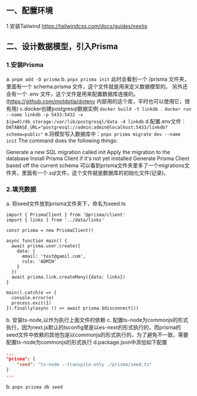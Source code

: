 ## 一、配置环境
1.安装Tailwind
https://tailwindcss.com/docs/guides/nextjs
## 二、设计数据模型，引入Prisma
### 1.安装Prisma
a. `pnpm add -D prisma`
b. `pnpx prisma init` 
此时会看到一个 /prisma 文件夹，里面有一个 schema.prisma 文件，这个文件就是用来定义数据模型的。
另外还会有一个 .env 文件，这个文件是用来配置数据库连接的。(https://github.com/motdotla/dotenv 内部用的这个库，平时也可以使用它，很有用)
c.docker创建postgresql数据实例
`docker build -t linkdb .`
`docker run --name linkdb -p 5433:5432 -v $(pwd)/db_storage:/var/lib/postgresql/data -d linkdb`
d.配置.env文件：`DATABASE_URL="postgresql://admin:admin@localhost:5433/linkdb?schema=public"`
e.将模型写入数据库中：`pnpx prisma migrate dev --name init`
The command does the following things:

Generate a new SQL migration called init
Apply the migration to the database
Install Prisma Client if it's not yet installed
Generate Prisma Client based off the current schema
可以看到prisma文件夹里多了一个migrations文件夹，里面有一个.sql文件，这个文件就是数据库的初始化文件(记录)。
### 2.填充数据
a. 将seed文件放到prisma文件夹下，命名为seed.ts
```TS
import { PrismaClient } from '@prisma/client'
import { links } from '../data/links'

const prisma = new PrismaClient()

async function main() {
  await prisma.user.create({
    data: {
      email: 'test@gamil.com',
      role: 'ADMIN'
    }
  })
  await prisma.link.createMany({data: links})
}

main().catch(e => {
  console.error(e)
  process.exit(1)
}).finally(async () => await prisma.$disconnect())

```
b. 安装ts-node,以作为执行上面文件的依赖
c. 配置ts-node为commonjs的形式执行，因为next.js默认的tsconfig里是以es-next的形式执行的，而prisma的seed文件中依赖的其他包是以commonjs的形式执行的，为了避免不一致，需要配置ts-node为commonjs的形式执行
d.package.json中添加如下配置
```JSON
...
"prisma": {
    "seed": "ts-node --transpile-only ./prisma/seed.ts"
}
...
```
b. `pnpx prisma db seed`
